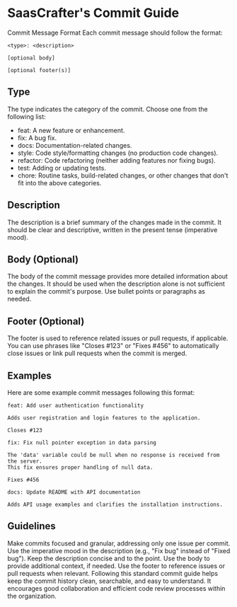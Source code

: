 # SaasCrafter's Commit Guide
Commit Message Format
Each commit message should follow the format:
```
<type>: <description>

[optional body]

[optional footer(s)]
```

## Type
The type indicates the category of the commit. Choose one from the following list:

- feat: A new feature or enhancement.
- fix: A bug fix.
- docs: Documentation-related changes.
- style: Code style/formatting changes (no production code changes).
- refactor: Code refactoring (neither adding features nor fixing bugs).
- test: Adding or updating tests.
- chore: Routine tasks, build-related changes, or other changes that don't fit into the above categories.

## Description
The description is a brief summary of the changes made in the commit. It should be clear and descriptive, written in the present tense (imperative mood).

## Body (Optional)
The body of the commit message provides more detailed information about the changes. It should be used when the description alone is not sufficient to explain the commit's purpose. Use bullet points or paragraphs as needed.

## Footer (Optional)
The footer is used to reference related issues or pull requests, if applicable. You can use phrases like "Closes #123" or "Fixes #456" to automatically close issues or link pull requests when the commit is merged.

## Examples
Here are some example commit messages following this format:

```
feat: Add user authentication functionality

Adds user registration and login features to the application.

Closes #123
```
```
fix: Fix null pointer exception in data parsing

The 'data' variable could be null when no response is received from the server.
This fix ensures proper handling of null data.

Fixes #456
```

```
docs: Update README with API documentation

Adds API usage examples and clarifies the installation instructions.
```  
## Guidelines
Make commits focused and granular, addressing only one issue per commit.
Use the imperative mood in the description (e.g., "Fix bug" instead of "Fixed bug").
Keep the description concise and to the point.
Use the body to provide additional context, if needed.
Use the footer to reference issues or pull requests when relevant.
Following this standard commit guide helps keep the commit history clean, searchable, and easy to understand. It encourages good collaboration and efficient code review processes within the organization.
